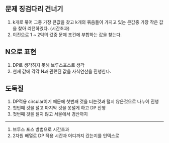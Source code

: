 문제 징검다리 건너기
---

1. k개로 묶어 그중 가장 큰값을 찾고 k개의 묶음들이 가지고 있는 큰값중 가장 작은 값을 찾아 리턴하였다. (시간초과)
2. 이진으로 1 ~ 2억의 값중 문제 조건에 부합하는 값을 찾는다. 

N으로 표현
---
1. DP로 생각하지 못해 브루스포스로 생각
2. 현재 값에 각각 N과 관련된 값을 사칙연산을 진행한다. 


도둑질
---
1. DP적용 circular이기 때문에 첫번째 것을 터는것과 털지 않은것으로 나누어 진행
2. 첫번째 것을 털고 마지막 것을 못털게 하고 DP 진행
3. 첫번째 것을 털지 않고 
서울에서 경산까지
---
1. 브루스 포스 방법으로 시간초과
2. 2차원 배열로 DP 적용 시간과 어디까지 갔는지를 인덱스로 

